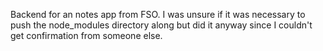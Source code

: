Backend for an notes app from FSO. I was unsure if it was necessary to push the node_modules directory along but did it anyway since I couldn't get confirmation from someone else.

